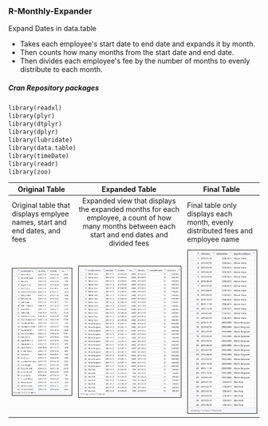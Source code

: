 ### R-Monthly-Expander
Expand Dates in data.table 

- Takes each employee's start date to end date and expands it by month.
- Then counts how many months from the start date and end date.
- Then divides each employee's fee by the number of months to evenly distribute to each month.

##### Cran Repository packages
```
library(readxl)
library(plyr)
library(dtplyr)
library(dplyr)
library(lubridate)
library(data.table)
library(timeDate)
library(readr)
library(zoo)
```
| Original Table | Expanded Table | Final Table |
| ------------- |:-------------:| -----|
| Original table that displays emplyee names, start and end dates, and fees| Expanded view that displays the expanded months for each employee, a count of how many months between each start and end dates and divided fees | Final table only displays each month, evenly distributed fees and employee name |
| <img src="https://github.com/JacqBlaq/R-Monthly-Expander/blob/master/detanglerPics/Original_table-1.jpg" border="1" width="250px"/> | <img src="https://github.com/JacqBlaq/R-Monthly-Expander/blob/master/detanglerPics/Expanded_table-1.jpg" border="1" width="400px"/> | <img src="https://github.com/JacqBlaq/R-Monthly-Expander/blob/master/detanglerPics/Final_table-1.jpg" border="1" width="275px"/> |
